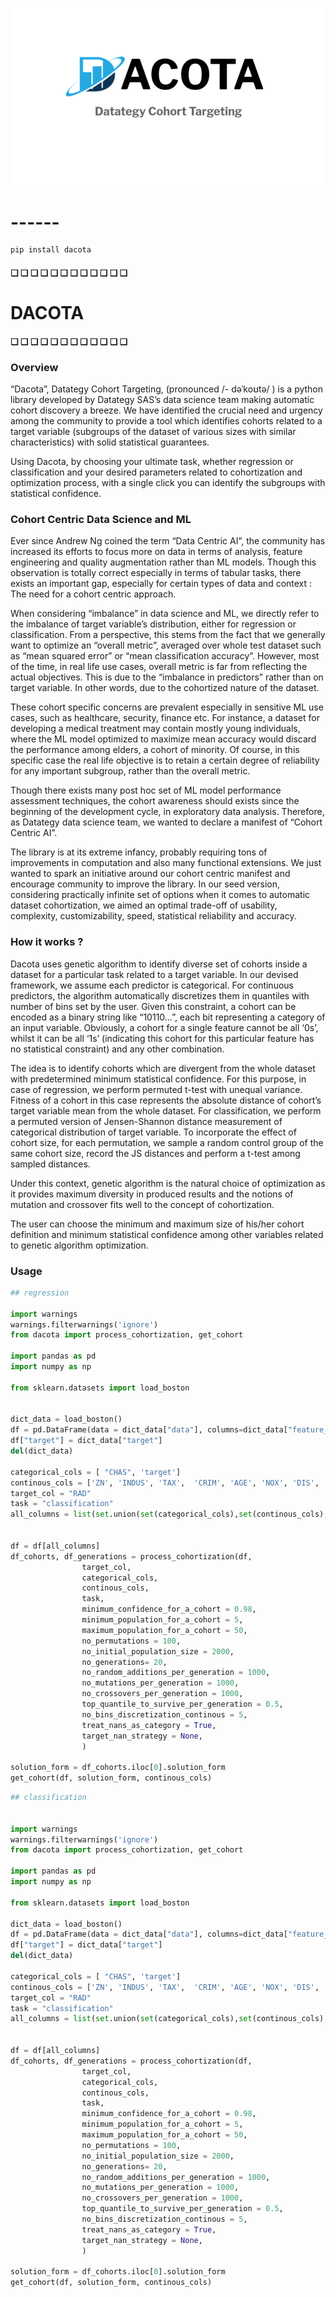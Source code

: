 ![--](docs/assets/dacoto_docs_01.png)

# ------
```python
pip install dacota
```
#### ❏ ❏ ❏  ❏ ❏ ❏  ❏ ❏ ❏  ❏ ❏ ❏ 

# **DACOTA**

#### ❏ ❏ ❏  ❏ ❏ ❏  ❏ ❏ ❏  ❏ ❏ ❏ 

### **Overview**

“Dacota”, Datategy Cohort Targeting, (pronounced /- dəˈkoʊtə/ ) is a python library developed by Datategy SAS’s data science team making automatic cohort discovery a breeze.  We have identified the crucial need and urgency among the community to provide a tool which identifies cohorts related to a target variable (subgroups of the dataset of various sizes with similar characteristics) with solid statistical guarantees. 

Using Dacota, by choosing your ultimate task, whether regression or classification and your desired parameters related to cohortization and optimization process, with a single click you can identify the subgroups with statistical confidence.


### **Cohort Centric Data Science and ML**

Ever since Andrew Ng coined the term “Data Centric AI”, the community has increased its efforts to focus more on data in terms of analysis, feature engineering and quality augmentation rather than ML models. Though this observation is totally correct especially in terms of tabular tasks, there exists an important gap, especially for certain types of data and context : The need for a cohort centric approach. 

When considering “imbalance” in data science and ML, we directly refer to the imbalance of target variable’s distribution, either for regression or classification. From a perspective, this stems from the fact that we generally want to optimize an “overall metric”, averaged over whole test dataset such as “mean squared error” or “mean classification accuracy”. However, most of the time, in real life use cases, overall metric is far from reflecting the actual objectives. This is due to the “imbalance in predictors” rather than on target variable. In other words, due to the cohortized nature of the dataset. 

These cohort specific concerns are prevalent especially in sensitive ML use cases, such as healthcare, security, finance etc. For instance, a dataset for developing a medical treatment may contain mostly young individuals, where the ML model optimized to maximize mean accuracy would discard the performance among elders, a cohort of minority. Of course, in this specific case the real life objective is to retain a certain degree of reliability for any important subgroup, rather than the overall metric. 

Though there exists many post hoc set of ML model performance assessment techniques, the cohort awareness should exists since the beginning of the development cycle, in exploratory data analysis.  Therefore, as Datategy data science team, we wanted to declare a manifest of “Cohort Centric AI”. 

The library is at its extreme infancy, probably requiring tons of improvements in computation and also many functional extensions. We just wanted to spark an initiative around our cohort centric manifest and encourage community to improve the library. In our seed version, considering practically infinite set of options when it comes to automatic dataset cohortization, we aimed an optimal trade-off of usability, complexity,  customizability, speed, statistical reliability and accuracy. 

### **How it works ?**

Dacota uses genetic algorithm to identify diverse set of cohorts inside a dataset for a particular task related to a target variable.  In our devised framework, we assume each predictor is categorical. For continuous predictors, the algorithm automatically discretizes them in quantiles with number of bins set by the user. Given this constraint, a cohort can be encoded as a binary string like “10110…”, each bit representing a category of an input variable. Obviously, a cohort for a single feature cannot be all ‘0s’, whilst it can be all ‘1s’ (indicating this cohort for this particular feature has no statistical constraint) and any other combination. 

The idea is to identify cohorts which are divergent from the whole dataset with predetermined minimum statistical confidence. For this purpose, in case of regression, we perform permuted t-test with unequal variance. Fitness of a cohort in this case represents the absolute  distance of cohort’s target variable mean from the whole dataset. For classification, we perform a permuted version of Jensen-Shannon distance measurement of categorical distribution of target variable. To incorporate the effect of cohort size, for each permutation, we sample a random control group of the same cohort size, record the JS distances and perform a t-test among sampled distances.   

Under this context, genetic algorithm is the natural choice of optimization as it provides maximum diversity in produced results and the notions of mutation and crossover fits well to the concept of cohortization.

The user can choose the minimum and maximum size of his/her cohort definition and minimum statistical confidence among other variables related to genetic algorithm optimization.

### **Usage**

```python
## regression

import warnings
warnings.filterwarnings('ignore')
from dacota import process_cohortization, get_cohort

import pandas as pd
import numpy as np

from sklearn.datasets import load_boston


dict_data = load_boston()
df = pd.DataFrame(data = dict_data["data"], columns=dict_data["feature_names"])
df["target"] = dict_data["target"]
del(dict_data)

categorical_cols = [ "CHAS", 'target']
continous_cols = ['ZN', 'INDUS', 'TAX',  'CRIM', 'AGE', 'NOX', 'DIS', 'PTRATIO', 'LSTAT', ]
target_col = "RAD"
task = "classification"
all_columns = list(set.union(set(categorical_cols),set(continous_cols),set([target_col])))


df = df[all_columns]
df_cohorts, df_generations = process_cohortization(df,
                target_col,
                categorical_cols, 
                continous_cols,
                task,
                minimum_confidence_for_a_cohort = 0.98, 
                minimum_population_for_a_cohort = 5,
                maximum_population_for_a_cohort = 50,
                no_permutations = 100,
                no_initial_population_size = 2000,
                no_generations= 20,
                no_random_additions_per_generation = 1000,
                no_mutations_per_generation = 1000,
                no_crossovers_per_generation = 1000,
                top_quantile_to_survive_per_generation = 0.5,
                no_bins_discretization_continous = 5,
                treat_nans_as_category = True,
                target_nan_strategy = None,
                )

solution_form = df_cohorts.iloc[0].solution_form
get_cohort(df, solution_form, continous_cols)
```

```python
## classification


import warnings
warnings.filterwarnings('ignore')
from dacota import process_cohortization, get_cohort

import pandas as pd
import numpy as np

from sklearn.datasets import load_boston

dict_data = load_boston()
df = pd.DataFrame(data = dict_data["data"], columns=dict_data["feature_names"])
df["target"] = dict_data["target"]
del(dict_data)

categorical_cols = [ "CHAS", 'target']
continous_cols = ['ZN', 'INDUS', 'TAX',  'CRIM', 'AGE', 'NOX', 'DIS', 'PTRATIO', 'LSTAT', ]
target_col = "RAD"
task = "classification"
all_columns = list(set.union(set(categorical_cols),set(continous_cols),set([target_col])))


df = df[all_columns]
df_cohorts, df_generations = process_cohortization(df,
                target_col,
                categorical_cols, 
                continous_cols,
                task,
                minimum_confidence_for_a_cohort = 0.98, 
                minimum_population_for_a_cohort = 5,
                maximum_population_for_a_cohort = 50,
                no_permutations = 100,
                no_initial_population_size = 2000,
                no_generations= 20,
                no_random_additions_per_generation = 1000,
                no_mutations_per_generation = 1000,
                no_crossovers_per_generation = 1000,
                top_quantile_to_survive_per_generation = 0.5,
                no_bins_discretization_continous = 5,
                treat_nans_as_category = True,
                target_nan_strategy = None,
                )

solution_form = df_cohorts.iloc[0].solution_form
get_cohort(df, solution_form, continous_cols)
```